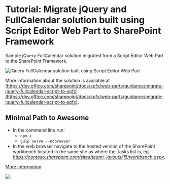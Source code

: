 # Tutorial: Migrate jQuery and FullCalendar solution built using Script Editor Web Part to SharePoint Framework

Sample jQuery FullCalendar solution migrated from a Script Editor Web Part to the SharePoint Framework.

![jQuery FullCalendar solution built using Script Editor Web Part](https://devofficecdn.azureedge.net/sharepointdocumentation/images/fullcalendar-sewp.png)

More information about the solution is available at [https://dev.office.com/sharepoint/docs/spfx/web-parts/guidance/migrate-jquery-fullcalendar-script-to-spfx](https://dev.office.com/sharepoint/docs/spfx/web-parts/guidance/migrate-jquery-fullcalendar-script-to-spfx).

## Minimal Path to Awesome

- In the command line run:
  - `npm i`
  - `gulp serve --nobrowser`
- In the web browser navigate to the hosted version of the SharePoint workbench located in the same site as where the Tasks list is, eg. *https://contoso.sharepoint.com/sites/team/_layouts/15/workbench.aspx*.

[More information](../README.md)

<img src="https://telemetry.sharepointpnp.com/sp-dev-fx-webparts/tutorial-migrate-fullcalendar/03" />